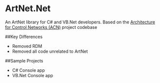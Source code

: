  # ArtNet.Net
An ArtNet library for C# and VB.Net developers. Based on the [Architecture for Control Networks (ACN)](http://acn.codeplex.com) project codebase

##Key Differences
* Removed RDM
* Removed all code unrelated to ArtNet

##Sample Projects
* C# Console app
* VB.Net Console app

